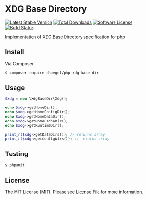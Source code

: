 # XDG Base Directory

[![Latest Stable Version](https://img.shields.io/packagist/v/dnoegel/php-xdg-base-dir.svg?style=flat-square)](https://packagist.org/packages/dnoegel/php-xdg-base-dir)
[![Total Downloads](https://img.shields.io/packagist/dt/dnoegel/php-xdg-base-dir.svg?style=flat-square)](https://packagist.org/packages/dnoegel/php-xdg-base-dir)
[![Software License](https://img.shields.io/badge/license-MIT-brightgreen.svg?style=flat-square)](LICENSE.md)
[![Build Status](https://img.shields.io/travis/dnoegel/php-xdg-base-dir/master.svg?style=flat-square)](https://travis-ci.org/dnoegel/php-xdg-base-dir)

Implementation of XDG Base Directory specification for php

## Install

Via Composer

``` bash
$ composer require dnoegel/php-xdg-base-dir
```

## Usage

``` php
$xdg = new \XdgBaseDir\Xdg();

echo $xdg->getHomeDir();
echo $xdg->getHomeConfigDir();
echo $xdg->getHomeDataDir();
echo $xdg->getHomeCacheDir();
echo $xdg->getRuntimeDir();

print_r($xdg->getDataDirs()); // returns array
print_r($xdg->getConfigDirs()); // returns array
```

## Testing

``` bash
$ phpunit
```

## License

The MIT License (MIT). Please see [License File](https://github.com/dnoegel/php-xdg-base-dir/blob/master/LICENSE) for
more information.
